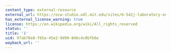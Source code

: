 ```yaml
---
content_type: external-resource
external_url: https://ocw-studio.odl.mit.edu/sites/6-542j-laboratory-on-the-physiology-acoustics-and-perception-of-speech-fall-2005/type/page/edit/10bc4420-56a8-8eaf-011f-1e0381b8f295/?q=data#lab1
has_external_license_warning: true
license: https://en.wikipedia.org/wiki/All_rights_reserved
status: ''
title: '1'
uid: 97ab78e8-f65a-45e2-9d99-846c4c0bfb6e
wayback_url: ''
---
```

